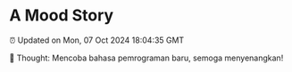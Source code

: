 # A Mood Story

⏰ Updated on Mon, 07 Oct 2024 18:04:35 GMT

💭 Thought: Mencoba bahasa pemrograman baru, semoga menyenangkan!

